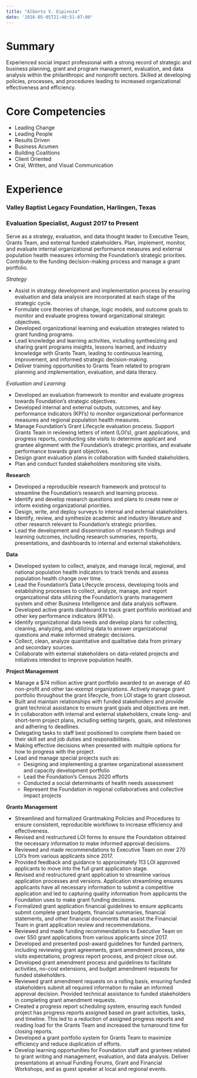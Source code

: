 ```yaml
---
title: "Alberto V. Espinoza"
date: '2016-05-05T21:48:51-07:00'
---
```


# Summary 

Experienced social impact professional with a strong record of strategic and business planning, grant and program management, evaluation, and data analysis within the philanthropic and nonprofit sectors. Skilled at developing policies, processes, and procedures leading to increased organizational effectiveness and efficiency. 

# Core Competencies

- Leading Change
- Leading People
- Results Driven
- Business Acumen
- Building Coalitions
- Client Oriented
- Oral, Written, and Visual Communication

# Experience

### Valley Baptist Legacy Foundation, Harlingen, Texas  
### Evaluation Specialist, August 2017 to Present

Serve as a strategy, evaluation, and data thought leader to Executive Team, Grants Team, and external funded stakeholders.  Plan, implement, monitor, and evaluate internal organizational performance measures and external population health measures informing the Foundation’s strategic priorities. Contribute to the funding decision-making process and manage a grant portfolio.

*Strategy*
- Assist in strategy development and implementation process by ensuring evaluation and data analysis are incorporated at each stage of the strategic cycle. 
- Formulate core theories of change, logic models, and outcome goals to monitor and evaluate progress toward organizational strategic objectives.
- Developed organizational learning and evaluation strategies related to grant funding programs.
- Lead knowledge and learning activities, including synthesizing and sharing grant programs insights, lessons learned, and industry knowledge with Grants Team, leading to continuous learning, improvement, and informed strategic decision-making. 
- Deliver training opportunities to Grants Team related to program planning and implementation, evaluation, and data literacy. 

*Evaluation and Learning*
- Developed an evaluation framework to monitor and evaluate progress towards Foundation’s strategic objectives.
- Developed internal and external outputs, outcomes, and key performance indicators (KPI’s) to monitor organizational performance measures and regional population health measures.
- Manage Foundation’s Grant Lifecycle evaluation process. Support Grants Team in reviewing letters of intent (LOI’s), grant applications, and progress reports, conducting site visits to determine applicant and grantee alignment with the Foundation’s strategic priorities, and evaluate performance towards grant objectives.  
- Design grant evaluation plans in collaboration with funded stakeholders. 
- Plan and conduct funded stakeholders monitoring site visits.

**Research**
- Developed a reproducible research framework and protocol to streamline the Foundation’s research and learning process. 
- Identify and develop research questions and plans to create new or inform existing organizational priorities.
- Design, write, and deploy surveys to internal and external stakeholders.
- Identify, review, and synthesize academic and industry literature and other research relevant to Foundation’s strategic priorities. 
- Lead the development and dissemination of research findings and learning outcomes, including research summaries, reports, presentations, and dashboards to internal and external stakeholders.

**Data**
- Developed system to collect, analyze, and manage local, regional, and national population health indicators to track trends and assess population health change over time.
- Lead the Foundation’s Data Lifecycle process, developing tools and establishing processes to collect, analyze, manage, and report organizational data utilizing the Foundation’s grants management system and other Business Intelligence and data analysis software.
- Developed active grants dashboard to track grant portfolio workload and other key performance indicators (KPI’s).
- Identify organizational data needs and develop plans for collecting, cleaning, analyzing, and utilizing data to answer organizational questions and make informed strategic decisions. 
- Collect, clean, analyze quantitative and qualitative data from primary and secondary sources. 
- Collaborate with external stakeholders on data-related projects and initiatives intended to improve population health.

**Project Management**
- Manage a $74 million active grant portfolio awarded to an average of 40 non-profit and other tax-exempt organizations. Actively manage grant portfolio throughout the grant lifecycle, from LOI stage to grant closeout.
- Built and maintain relationships with funded stakeholders and provide grant technical assistance to ensure grant goals and objectives are met.
- In collaboration with internal and external stakeholders, create long- and short-term project plans, including setting targets, goals, and milestones and adhering to deadlines.
- Delegating tasks to staff best positioned to complete them based on their skill set and job duties and responsibilities.
- Making effective decisions when presented with multiple options for how to progress with the project.
- Lead and manage special projects such as:
    - Designing and implementing a grantee organizational assessment and capacity development portfolio
    - Lead the Foundation’s Census 2020 efforts
    - Conducted a social determinants of health needs assessment
    - Represent the Foundation in regional collaboratives and collective impact projects

**Grants Management**
- Streamlined and formalized Grantmaking Policies and Procedures to ensure consistent, reproducible workflows to increase efficiency and effectiveness.
- Revised and restructured LOI forms to ensure the Foundation obtained the necessary information to make informed approval decisions.
- Reviewed and made recommendations to Executive Team on over 270 LOI’s from various applicants since 2017. 
- Provided feedback and guidance to approximately 113 LOI approved applicants to move into the full grant application stage.
- Revised and restructured grant application to streamline various application processes and versions. Application streamlining ensures applicants have all necessary information to submit a competitive application and led to capturing quality information from applicants the Foundation uses to make grant funding decisions. 
- Formalized grant application financial guidelines to ensure applicants submit complete grant budgets, financial summaries, financial statements, and other financial documents that assist the Financial Team in grant application review and recommendations. 
- Reviewed and made funding recommendations to Executive Team on over 550 grant applications from various applicants since 2017. 
- Developed and presented post-award guidelines for funded partners, including reviewing grant agreements, grant amendment process, site visits expectations, progress report process, and project close out. 
- Developed grant amendment process and guidelines to facilitate activities, no-cost extensions, and budget amendment requests for funded stakeholders.   
- Reviewed grant amendment requests on a rolling basis, ensuring funded stakeholders submit all required information to make an informed approval decision. Provided technical assistance to funded stakeholders in completing grant amendment requests. 
- Created a progress report scheduling system, ensuring each funded project has progress reports assigned based on grant activities, tasks, and timeline. This led to a reduction of assigned progress reports and reading load for the Grants Team and increased the turnaround time for closing reports.
- Developed a grant portfolio system for Grants Team to maximize efficiency and reduce duplication of efforts. 
- Develop learning opportunities for Foundation staff and grantees related to grant writing and management, evaluation, and data analysis. Deliver presentations at annual Funding Forums, Grant and Financial Workshops, and as guest speaker at local and regional events.








